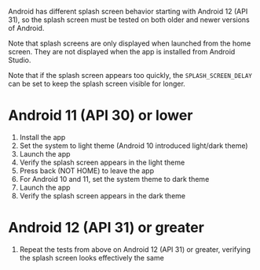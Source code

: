 Android has different splash screen behavior starting with Android 12 (API 31), so the splash screen must be tested on both older and newer versions of Android.

Note that splash screens are only displayed when launched from the home screen.  They are not displayed when the app is installed from Android Studio.

Note that if the splash screen appears too quickly, the `SPLASH_SCREEN_DELAY` can be set to keep the splash screen visible for longer.

# Android 11 (API 30) or lower
1. Install the app
1. Set the system to light theme (Android 10 introduced light/dark theme)
1. Launch the app
1. Verify the splash screen appears in the light theme
1. Press back (NOT HOME) to leave the app
1. For Android 10 and 11, set the system theme to dark theme
1. Launch the app
1. Verify the splash screen appears in the dark theme

# Android 12 (API 31) or greater
1. Repeat the tests from above on Android 12 (API 31) or greater, verifying the splash screen looks effectively the same